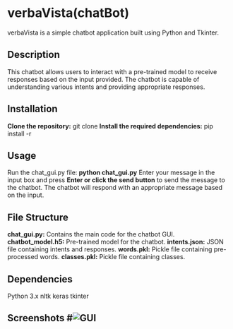 # verbaVista(chatBot)
verbaVista is a simple chatbot application built using Python and Tkinter.

## Description #
This chatbot allows users to interact with a pre-trained model to receive responses based on the input provided. The chatbot is capable of understanding various intents and providing appropriate responses.

## Installation #
**Clone the repository:** git clone <repository-url>
**Install the required dependencies:** pip install -r <requirements>

## Usage #
Run the chat_gui.py file: **python chat_gui.py**
Enter your message in the input box and press **Enter or click the send button** to send the message to the chatbot.
The chatbot will respond with an appropriate message based on the input.

## File Structure #
**chat_gui.py:** Contains the main code for the chatbot GUI.
**chatbot_model.h5:** Pre-trained model for the chatbot.
**intents.json:** JSON file containing intents and responses.
**words.pkl:** Pickle file containing pre-processed words.
**classes.pkl:** Pickle file containing classes.

## Dependencies #
Python 3.x
nltk
keras
tkinter

## Screenshots #![GUI](https://github.com/NupurHardiya/VerbaVista/assets/113535580/e754abd6-3d68-45c0-8d55-ce77a4b21483)



